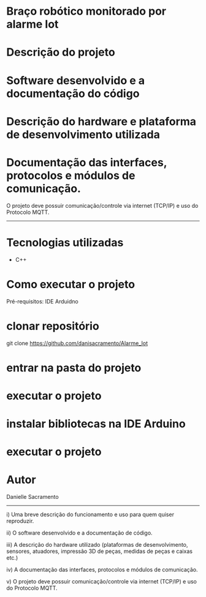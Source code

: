 # Braço robótico monitorado por alarme Iot 

# Descrição do projeto

# Software desenvolvido e a documentação do código

# Descrição do hardware e plataforma de desenvolvimento utilizada 


# Documentação das interfaces, protocolos e módulos de comunicação.

 O projeto deve possuir comunicação/controle via internet (TCP/IP) e uso do Protocolo MQTT.

---------------------------------------------------

# Tecnologias utilizadas
- C++

# Como executar o projeto

Pré-requisitos: IDE Arduidno

# clonar repositório
git clone https://github.com/danisacramento/Alarme_Iot

# entrar na pasta do projeto 

# executar o projeto

# instalar bibliotecas na IDE Arduino


# executar o projeto

# Autor

Danielle Sacramento


-------------
i)         Uma breve descrição do funcionamento e uso para quem quiser reproduzir.

ii)       O software desenvolvido e a documentação de código.

iii)      A descrição do hardware utilizado (plataformas de desenvolvimento, sensores, atuadores, impressão 3D de peças, medidas de peças e caixas etc.)

iv)      A documentação das interfaces, protocolos e módulos de comunicação.

v)       O projeto deve possuir comunicação/controle via internet (TCP/IP) e uso do Protocolo MQTT.
